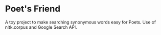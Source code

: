 # Poet's Friend
A toy project to make searching synonymous words easy for Poets.
Use of nltk.corpus and Google Search API.

